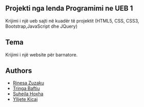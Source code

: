 
## Projekti nga lenda Programimi ne UEB 1
Krijimi i një ueb sajti në kuadër të projektit (HTML5, CSS, CSS3, Bootstrap,JavaScript dhe JQuery)

## Tema
Krijimi i një website për barnatore.
##  Authors

 - [Rinesa Zuzaku](mailto:rinesa.zuzaku@student.uni-pr.edu)
 - [Tringa Baftiu](mailto:tringa.baftiu@student.uni-pr.edu)
 - [Suhejla Hoxha](mailto:suhejla.hoxha@student.uni-pr.edu)
 - [Ylljete Kicaj](mailto:ylljete.kicaj@student.uni-pr.edu)
